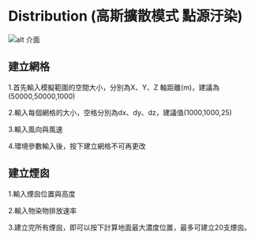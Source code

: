 # Distribution (高斯擴散模式 點源汙染)
![alt 介面](https://imgur.com/3DZPVcu)
## 建立網格
1.首先輸入模擬範圍的空間大小，分別為X、Y、Z 軸距離(m)，建議為(50000,50000,1000)

2.輸入每個網格的大小，空格分別為dx、dy、dz，建議值(1000,1000,25)

3.輸入風向與風速

4.環境參數輸入後，按下建立網格不可再更改

## 建立煙囪
1.輸入煙囪位置與高度

2.輸入物染物排放速率

3.建立完所有煙囪，即可以按下計算地面最大濃度位置，最多可建立20支煙囪。


